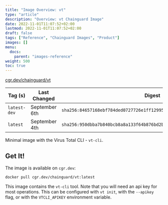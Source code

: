 ```yaml
---
title: "Image Overview: vt"
type: "article"
description: "Overview: vt Chainguard Image"
date: 2022-11-01T11:07:52+02:00
lastmod: 2022-11-01T11:07:52+02:00
draft: false
tags: ["Reference", "Chainguard Images", "Product"]
images: []
menu:
  docs:
    parent: "images-reference"
weight: 500
toc: true
---
```


[cgr.dev/chainguard/vt](https://github.com/chainguard-images/images/tree/main/images/vt)

| Tag (s)       | Last Changed  | Digest                                                                    |
|---------------|---------------|---------------------------------------------------------------------------|
|  `latest-dev` | September 6th | `sha256:84657168ebf784ded0727726e1ff1299533ca23c2a0109ae96f128cdafa0c245` |
|  `latest`     | September 4th | `sha256:950dbba7b840bcb8a8a133f64b876bd2b467ebea8c29044aa30c4bbcfa0ee42d` |



Minimal image with the Virus Total CLI - `vt-cli`.

## Get It!

The image is available on `cgr.dev`:

```
docker pull cgr.dev/chainguard/vt:latest
```

This image contains the `vt-cli` tool.
Note that you will need an api key for most operations.
This can be configured with `vt init`, with the `--apikey` flag, or with the `VTCLI_APIKEY` environment variable.

